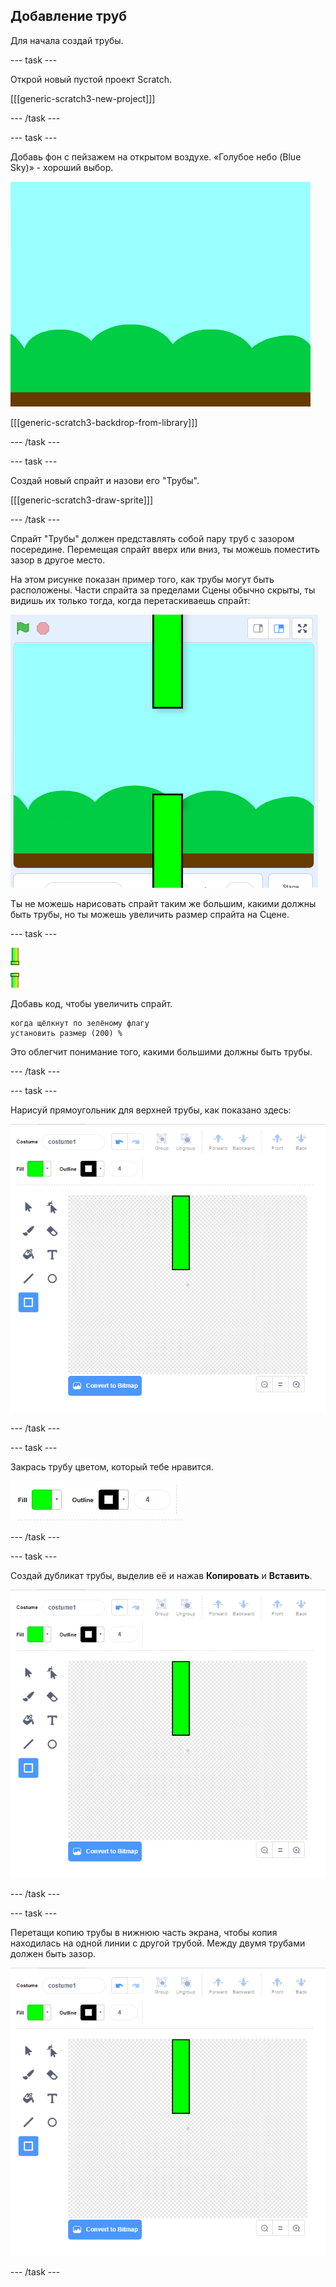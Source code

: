 ## Добавление труб

Для начала создай трубы.

\--- task \---

Открой новый пустой проект Scratch.

[[[generic-scratch3-new-project]]]

\--- /task \---

\--- task \---

Добавь фон с пейзажем на открытом воздухе. «Голубое небо (Blue Sky)» - хороший выбор.

![скриншот](images/flappy-stage.png)

[[[generic-scratch3-backdrop-from-library]]]

\--- /task \---

\--- task \---

Создай новый спрайт и назови его "Трубы".

[[[generic-scratch3-draw-sprite]]]

\--- /task \---

Спрайт "Трубы" должен представлять собой пару труб с зазором посередине. Перемещая спрайт вверх или вниз, ты можешь поместить зазор в другое место.

На этом рисунке показан пример того, как трубы могут быть расположены. Части спрайта за пределами Сцены обычно скрыты, ты видишь их только тогда, когда перетаскиваешь спрайт:

![скриншот](images/flappy-pipes-position.png)

Ты не можешь нарисовать спрайт таким же большим, какими должны быть трубы, но ты можешь увеличить размер спрайта на Сцене.

\--- task \---

![спрайт труб](images/pipes-sprite.png)

Добавь код, чтобы увеличить спрайт.

```blocks3
когда щёлкнут по зелёному флагу
установить размер (200) %
```

Это облегчит понимание того, какими большими должны быть трубы.

\--- /task \---

\--- task \---

Нарисуй прямоугольник для верхней трубы, как показано здесь:

![прямоугольник для трубы](images/flappy-pipes-rectangle.png)

\--- /task \---

\--- task \---

Закрась трубу цветом, который тебе нравится.

![закрасить прямоугольник](images/flappy-pipes-fill-rectangle.png)

\--- /task \---

\--- task \---

Создай дубликат трубы, выделив её и нажав **Копировать** и **Вставить**.

![скопировать и вставить трубу](images/flappy-pipes-rectangle.png)

\--- /task \---

\--- task \---

Перетащи копию трубы в нижнюю часть экрана, чтобы копия находилась на одной линии с другой трубой. Между двумя трубами должен быть зазор.

![скриншот](images/flappy-pipes-rectangle.png)

\--- /task \---